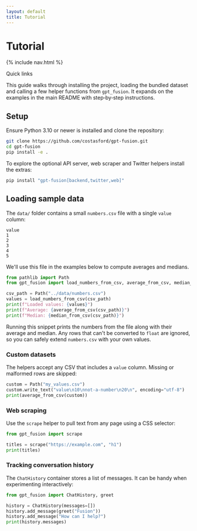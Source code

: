 ```yaml
---
layout: default
title: Tutorial
---
```


# Tutorial

{% include nav.html %}

<div id="toc">
  <p class="toc-title">Quick links</p>
</div>

This guide walks through installing the project, loading the bundled
dataset and calling a few helper functions from ``gpt_fusion``. It expands
on the examples in the main README with step‑by‑step instructions.

## Setup

Ensure Python&nbsp;3.10 or newer is installed and clone the repository:

```bash
git clone https://github.com/costasford/gpt-fusion.git
cd gpt-fusion
pip install -e .
```

To explore the optional API server, web scraper and Twitter helpers install the extras:

```bash
pip install "gpt-fusion[backend,twitter,web]"
```

## Loading sample data

The ``data/`` folder contains a small ``numbers.csv`` file with a single
``value`` column:

```
value
1
2
3
4
5
```

We'll use this file in the examples below to compute averages and medians.

```python
from pathlib import Path
from gpt_fusion import load_numbers_from_csv, average_from_csv, median_from_csv

csv_path = Path("../data/numbers.csv")
values = load_numbers_from_csv(csv_path)
print(f"Loaded values: {values}")
print(f"Average: {average_from_csv(csv_path)}")
print(f"Median: {median_from_csv(csv_path)}")
```

Running this snippet prints the numbers from the file along with their
average and median. Any rows that can't be converted to ``float`` are
ignored, so you can safely extend ``numbers.csv`` with your own values.

### Custom datasets

The helpers accept any CSV that includes a ``value`` column. Missing or
malformed rows are skipped:

```python
custom = Path("my_values.csv")
custom.write_text("value\n10\nnot-a-number\n20\n", encoding="utf-8")
print(average_from_csv(custom))
```

### Web scraping

Use the ``scrape`` helper to pull text from any page using a CSS selector:

```python
from gpt_fusion import scrape

titles = scrape("https://example.com", "h1")
print(titles)
```

### Tracking conversation history

The ``ChatHistory`` container stores a list of messages. It can be handy
when experimenting interactively:

```python
from gpt_fusion import ChatHistory, greet

history = ChatHistory(messages=[])
history.add_message(greet("Fusion"))
history.add_message("How can I help?")
print(history.messages)
```

<script src="assets/js/bundle.js"></script>
